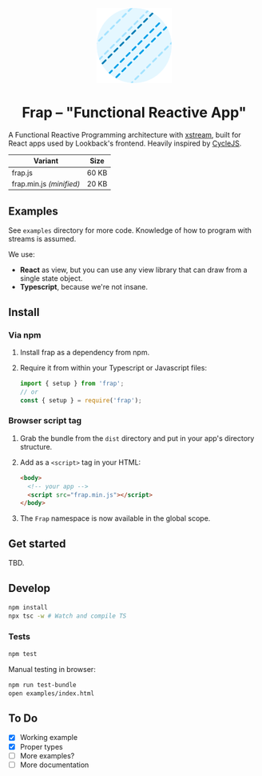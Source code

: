 <p align="center">
  <img src="./frap-logo.svg" width="150" height="150" alt="Frap">
</p>
<h1 align="center">Frap – "Functional Reactive App"</h1>

A Functional Reactive Programming architecture with [xstream](http://staltz.github.io/xstream/), built for React apps used by Lookback's frontend. Heavily inspired by [CycleJS](https://cycle.js.org).

| Variant | Size |
|---------|------|
| frap.js | 60 KB |
| frap.min.js *(minified)* | 20 KB |

## Examples

See `examples` directory for more code. Knowledge of how to program with streams is assumed.

We use:

- **React** as view, but you can use any view library that can draw from a single state object.
- **Typescript**, because we're not insane.

## Install

### Via npm

1. Install frap as a dependency from npm.
2. Require it from within your Typescript or Javascript files:

   ```ts
   import { setup } from 'frap';
   // or
   const { setup } = require('frap');
   ```

### Browser script tag

1. Grab the bundle from the `dist` directory and put in your app's directory structure.
2. Add as a `<script>` tag in your HTML:

   ```html
   <body>
     <!-- your app -->
     <script src="frap.min.js"></script>
   </body>
   ```
3. The `Frap` namespace is now available in the global scope.

## Get started

TBD.

## Develop

```bash
npm install
npx tsc -w # Watch and compile TS
```

### Tests

```bash
npm test
```

Manual testing in browser:

```bash
npm run test-bundle
open examples/index.html
```

## To Do

- [x] Working example
- [x] Proper types
- [ ] More examples?
- [ ] More documentation
